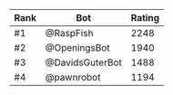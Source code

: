 Rank|Bot|Rating
---|---|---
#1|@RaspFish|2248
#2|@OpeningsBot|1940
#3|@DavidsGuterBot|1488
#4|@pawnrobot|1194
